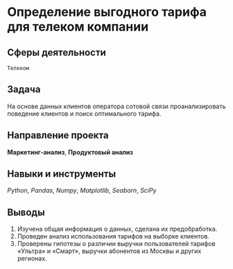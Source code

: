 # Определение выгодного тарифа для телеком компании
## Сферы деятельности
`Телеком`

## Задача
На основе данных клиентов оператора сотовой связи проанализировать поведение клиентов и поиск оптимального тарифа.

## Направление проекта
**Маркетинг-анализ**, **Продуктовый анализ**

## Навыки и инструменты
*Python*, *Pandas*, *Numpy*, *Matplotlib*, *Seaborn*, *SciPy*

## Выводы
1. Изучена общая информация о данных, сделана их предобработка.
2. Проведен анализ использования тарифов на выборке клиентов.
3. Проверены гипотезы о различии выручки пользователей тарифов «Ультра» и «Смарт», выручки абонентов из Москвы и других регионах.
